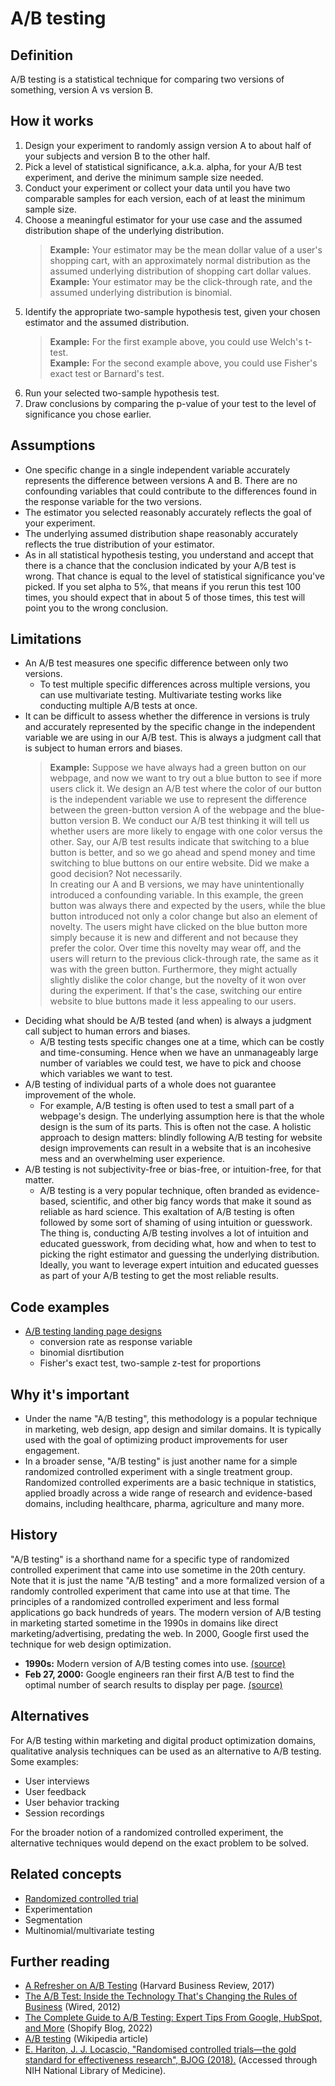 # A/B testing  

## Definition  
A/B testing is a statistical technique for comparing two versions of something, version A vs version B.  

## How it works  
1. Design your experiment to randomly assign version A to about half of your subjects and version B to the other half.  
2. Pick a level of statistical significance, a.k.a. alpha, for your A/B test experiment, and derive the minimum sample size needed.  
3. Conduct your experiment or collect your data until you have two comparable samples for each version, each of at least the minimum sample size.   
4. Choose a meaningful estimator for your use case and the assumed distribution shape of the underlying distribution.  
   >**Example:** Your estimator may be the mean dollar value of a user's shopping cart, with an approximately normal distribution as the assumed underlying distribution of shopping cart dollar values.  
   >**Example:** Your estimator may be the click-through rate, and the assumed underlying distribution is binomial.  
5. Identify the appropriate two-sample hypothesis test, given your chosen estimator and the assumed distribution.  
   >**Example:** For the first example above, you could use Welch's t-test.  
   >**Example:** For the second example above, you could use Fisher's exact test or Barnard's test.  
6. Run your selected two-sample hypothesis test.  
7. Draw conclusions by comparing the p-value of your test to the level of significance you chose earlier.  

## Assumptions  
- One specific change in a single independent variable accurately represents the difference between versions A and B. There are no confounding variables that could contribute to the differences found in the response variable for the two versions.  
- The estimator you selected reasonably accurately reflects the goal of your experiment.  
- The underlying assumed distribution shape reasonably accurately reflects the true distribution of your estimator.  
- As in all statistical hypothesis testing, you understand and accept that there is a chance that the conclusion indicated by your A/B test is wrong. That chance is equal to the level of statistical significance you've picked. If you set alpha to 5%, that means if you rerun this test 100 times, you should expect that in about 5 of those times, this test will point you to the wrong conclusion.  

## Limitations  
- An A/B test measures one specific difference between only two versions.  
  - To test multiple specific differences across multiple versions, you can use multivariate testing. Multivariate testing works like conducting multiple A/B tests at once.  
- It can be difficult to assess whether the difference in versions is truly and accurately represented by the specific change in the independent variable we are using in our A/B test. This is always a judgment call that is subject to human errors and biases.  
  >**Example:** Suppose we have always had a green button on our webpage, and now we want to try out a blue button to see if more users click it. We design an A/B test where the color of our button is the independent variable we use to represent the difference between the green-button version A of the webpage and the blue-button version B. We conduct our A/B test thinking it will tell us whether users are more likely to engage with one color versus the other. Say, our A/B test results indicate that switching to a blue button is better, and so we go ahead and spend money and time switching to blue buttons on our entire website. Did we make a good decision? Not necessarily.  
  >In creating our A and B versions, we may have unintentionally introduced a confounding variable. In this example, the green button was always there and expected by the users, while the blue button introduced not only a color change but also an element of novelty. The users might have clicked on the blue button more simply because it is new and different and not because they prefer the color. Over time this novelty may wear off, and the users will return to the previous click-through rate, the same as it was with the green button. Furthermore, they might actually slightly dislike the color change, but the novelty of it won over during the experiment. If that's the case, switching our entire website to blue buttons made it less appealing to our users.  
- Deciding what should be A/B tested (and when) is always a judgment call subject to human errors and biases.  
  - A/B testing tests specific changes one at a time, which can be costly and time-consuming. Hence when we have an unmanageably large number of variables we could test, we have to pick and choose which variables we want to test.  
- A/B testing of individual parts of a whole does not guarantee improvement of the whole.  
  - For example, A/B testing is often used to test a small part of a webpage's design. The underlying assumption here is that the whole design is the sum of its parts. This is often not the case. A holistic approach to design matters: blindly following A/B testing for website design improvements can result in a website that is an incohesive mess and an overwhelming user experience.  
- A/B testing is not subjectivity-free or bias-free, or intuition-free, for that matter.  
  - A/B testing is a very popular technique, often branded as evidence-based, scientific, and other big fancy words that make it sound as reliable as hard science. This exaltation of A/B testing is often followed by some sort of shaming of using intuition or guesswork. The thing is, conducting A/B testing involves a lot of intuition and educated guesswork, from deciding what, how and when to test to picking the right estimator and guessing the underlying distribution. Ideally, you want to leverage expert intuition and educated guesses as part of your A/B testing to get the most reliable results.  

## Code examples  
- [A/B testing landing page designs](https://github.com/33eyes/data-science-notes/blob/main/examples/AB_test_landing_page_conversion_rate.ipynb)  
  - conversion rate as response variable  
  - binomial disrtibution
  - Fisher's exact test, two-sample z-test for proportions  

## Why it's important  
- Under the name "A/B testing", this methodology is a popular technique in marketing, web design, app design and similar domains. It is typically used with the goal of optimizing product improvements for user engagement.  
- In a broader sense, "A/B testing" is just another name for a simple randomized controlled experiment with a single treatment group. Randomized controlled experiments are a basic technique in statistics, applied broadly across a wide range of research and evidence-based domains, including healthcare, pharma, agriculture and many more.  

## History  
"A/B testing" is a shorthand name for a specific type of randomized controlled experiment that came into use sometime in the 20th century. Note that it is just the name "A/B testing" and a more formalized version of a randomly controlled experiment that came into use at that time. The principles of a randomized controlled experiment and less formal applications go back hundreds of years. The modern version of A/B testing in marketing started sometime in the 1990s in domains like direct marketing/advertising, predating the web. In 2000, Google first used the technique for web design optimization.

- **1990s:** Modern version of A/B testing comes into use. [(source)](https://hbr.org/2017/06/a-refresher-on-ab-testing)  
- **Feb 27, 2000:** Google engineers ran their first A/B test to find the optimal number of search results to display per page. [(source)](https://www.wired.com/2012/04/ff-abtesting/)  

## Alternatives  
For A/B testing within marketing and digital product optimization domains, qualitative analysis techniques can be used as an alternative to A/B testing.  
Some examples:  
- User interviews  
- User feedback  
- User behavior tracking  
- Session recordings  

For the broader notion of a randomized controlled experiment, the alternative techniques would depend on the exact problem to be solved.  

## Related concepts  
- [Randomized controlled trial](https://github.com/33eyes/data-science-notes/blob/main/notes/randomized_controlled_trial.md)  
- Experimentation  
- Segmentation  
- Multinomial/multivariate testing  

## Further reading  
- [A Refresher on A/B Testing](https://hbr.org/2017/06/a-refresher-on-ab-testing) (Harvard Business Review, 2017)  
- [The A/B Test: Inside the Technology That's Changing the Rules of Business](https://www.wired.com/2012/04/ff-abtesting/) (Wired, 2012)  
- [The Complete Guide to A/B Testing: Expert Tips From Google, HubSpot, and More](https://www.shopify.com/blog/the-complete-guide-to-ab-testing) (Shopify Blog, 2022)  
- [A/B testing](https://en.wikipedia.org/wiki/A/B_testing) (Wikipedia article)  
- [E. Hariton, J. J. Locascio, "Randomised controlled trials—the gold standard for effectiveness research", BJOG (2018).](https://www.ncbi.nlm.nih.gov/pmc/articles/PMC6235704/) (Accessed through NIH National Library of Medicine).  

